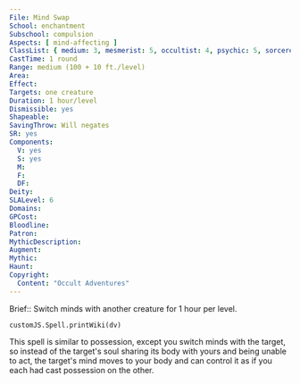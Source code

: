 ```yaml
---
File: Mind Swap
School: enchantment
Subschool: compulsion
Aspects: [ mind-affecting ]
ClassList: { medium: 3, mesmerist: 5, occultist: 4, psychic: 5, sorcerer: 6, wizard: 6, spiritualist: 4, summoner: 5, unchained summoner: 5, witch: 6 }
CastTime: 1 round
Range: medium (100 + 10 ft./level)
Area: 
Effect: 
Targets: one creature
Duration: 1 hour/level
Dismissible: yes
Shapeable: 
SavingThrow: Will negates
SR: yes
Components:
  V: yes
  S: yes
  M: 
  F: 
  DF: 
Deity: 
SLALevel: 6
Domains: 
GPCost: 
Bloodline: 
Patron: 
MythicDescription: 
Augment: 
Mythic: 
Haunt: 
Copyright:
  Content: "Occult Adventures"
---
```

Brief:: Switch minds with another creature for 1 hour per level.

```dataviewjs
customJS.Spell.printWiki(dv)
```

This spell is similar to possession, except you switch minds with the target, so instead of the target's soul sharing its body with yours and being unable to act, the target's mind moves to your body and can control it as if you each had cast possession on the other.

